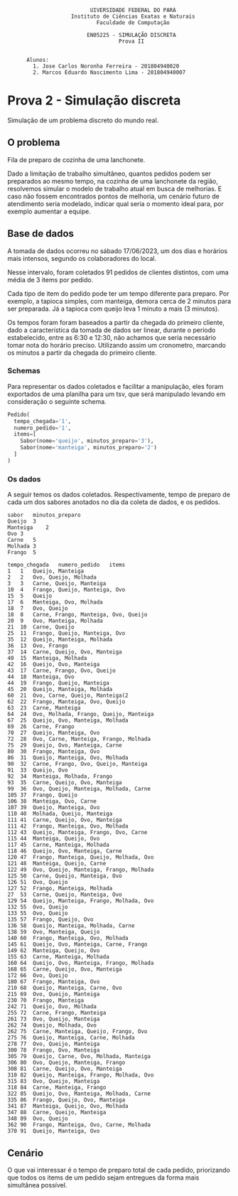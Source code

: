 ```
                          UIVERSIDADE FEDERAL DO PARÁ
                    Instituto de Ciências Exatas e Naturais
                            Faculdade de Computação

                         EN05225 - SIMULAÇÃO DISCRETA
                                   Prova II


      Alunos:
        1. Jose Carlos Noronha Ferreira - 201804940020
        2. Marcos Eduardo Nascimento Lima - 201804940007
```

# Prova 2 - Simulação discreta

Simulação de um problema discreto do mundo real.

## O problema

Fila de preparo de cozinha de uma lanchonete.

Dado a limitação de trabalho simultâneo, quantos pedidos podem ser preparados
ao mesmo tempo, na cozinha de uma lanchonete da região, resolvemos simular o
modelo de trabalho atual em busca de melhorias. E caso não fossem encontrados
pontos de melhoria, um cenário futuro de atendimento seria modelado, indicar
qual seria o momento ideal para, por exemplo aumentar a equipe.

## Base de dados

A tomada de dados ocorreu no sábado 17/06/2023, um dos dias e horários mais
intensos, segundo os colaboradores do local.

Nesse intervalo, foram coletados 91 pedidos de clientes distintos, com uma
média de 3 items por pedido.

Cada tipo de item do pedido pode ter um tempo diferente para preparo. Por
exemplo, a tapioca simples, com manteiga, demora cerca de 2 minutos para ser
preparada. Já a tapioca com queijo leva 1 minuto a mais (3 minutos).

Os tempos foram foram baseados a partir da chegada do primeiro cliente, dado a
característica da tomada de dados ser linear, durante o período estabelecido,
entre as 6:30 e 12:30, não achamos que seria necessário tomar nota do horário
preciso. Utilizando assim um cronometro, marcando os minutos a partir da
chegada do primeiro cliente.

### Schemas

Para representar os dados coletados e facilitar a manipulação, eles foram
exportados de uma planilha para um tsv, que será manipulado levando em
consideração o seguinte schema.

```python
Pedido(
  tempo_chegada='1',
  numero_pedido='1',
  items=[
    Sabor(nome='queijo', minutos_preparo='3'),
    Sabor(nome='manteiga', minutos_preparo='2')
  ]
)
```

### Os dados

A seguir temos os dados coletados. Respectivamente, tempo de preparo de cada um
dos sabores anotados no dia da coleta de dados, e os pedidos.

```tsv
sabor	minutos_preparo
Queijo	3
Manteiga	2
Ovo	3
Carne	5
Molhada	3
Frango	5
```

```tsv
tempo_chegada	numero_pedido	items
1	1	Queijo, Manteiga
2	2	Ovo, Queijo, Molhada
3	3	Carne, Queijo, Manteiga
10	4	Frango, Queijo, Manteiga, Ovo
15	5	Queijo
17	6	Manteiga, Ovo, Molhada
18	7	Ovo, Queijo
18	8	Carne, Frango, Manteiga, Ovo, Queijo
20	9	Ovo, Manteiga, Molhada
21	10	Carne, Queijo
25	11	Frango, Queijo, Manteiga, Ovo
35	12	Queijo, Manteiga, Molhada
36	13	Ovo, Frango
37	14	Carne, Queijo, Ovo, Manteiga
40	15	Manteiga, Molhada
42	16	Queijo, Ovo, Manteiga
43	17	Carne, Frango, Ovo, Queijo
44	18	Manteiga, Ovo
44	19	Frango, Queijo, Manteiga
45	20	Queijo, Manteiga, Molhada
60	21	Ovo, Carne, Queijo, Manteiga(2
62	22	Frango, Manteiga, Ovo, Queijo
63	23	Carne, Manteiga
64	24	Ovo, Molhada, Frango, Queijo, Manteiga
67	25	Queijo, Ovo, Manteiga, Molhada
69	26	Carne, Frango
70	27	Queijo, Manteiga, Ovo
72	28	Ovo, Carne, Manteiga, Frango, Molhada
75	29	Queijo, Ovo, Manteiga, Carne
80	30	Frango, Manteiga, Ovo
86	31	Queijo, Manteiga, Ovo, Molhada
90	32	Carne, Frango, Ovo, Queijo, Manteiga
91	33	Queijo, Ovo
92	34	Manteiga, Molhada, Frango
93	35	Carne, Queijo, Ovo, Manteiga
99	36	Ovo, Queijo, Manteiga, Molhada, Carne
105	37	Frango, Queijo
106	38	Manteiga, Ovo, Carne
107	39	Queijo, Manteiga, Ovo
110	40	Molhada, Queijo, Manteiga
111	41	Carne, Queijo, Ovo, Manteiga
111	42	Frango, Manteiga, Ovo, Molhada
112	43	Queijo, Manteiga, Frango, Ovo, Carne
115	44	Manteiga, Queijo, Ovo
117	45	Carne, Manteiga, Molhada
118	46	Queijo, Ovo, Manteiga, Carne
120	47	Frango, Manteiga, Queijo, Molhada, Ovo
121	48	Manteiga, Queijo, Carne
122	49	Ovo, Queijo, Manteiga, Frango, Molhada
125	50	Carne, Queijo, Manteiga, Ovo
126	51	Ovo, Queijo
127	52	Frango, Manteiga, Molhada
27	53	Carne, Queijo, Manteiga, Ovo
129	54	Queijo, Manteiga, Frango, Molhada, Ovo
132	55	Ovo, Queijo
133	55	Ovo, Queijo
135	57	Frango, Queijo, Ovo
136	58	Queijo, Manteiga, Molhada, Carne
138	59	Ovo, Manteiga, Queijo
140	60	Frango, Manteiga, Ovo, Molhada
145	61	Queijo, Ovo, Manteiga, Carne, Frango
149	62	Manteiga, Queijo, Ovo
155	63	Carne, Manteiga, Molhada
160	64	Queijo, Ovo, Manteiga, Frango, Molhada
168	65	Carne, Queijo, Ovo, Manteiga
172	66	Ovo, Queijo
180	67	Frango, Manteiga, Ovo
210	68	Queijo, Manteiga, Carne, Ovo
215	69	Ovo, Queijo, Manteiga
230	70	Frango, Manteiga
242	71	Queijo, Ovo, Molhada
255	72	Carne, Frango, Manteiga
261	73	Ovo, Queijo, Manteiga
262	74	Queijo, Molhada, Ovo
262	75	Carne, Manteiga, Queijo, Frango, Ovo
275	76	Queijo, Manteiga, Carne, Molhada
278	77	Ovo, Queijo, Manteiga
300	78	Frango, Ovo, Manteiga
305	79	Queijo, Carne, Ovo, Molhada, Manteiga
306	80	Ovo, Queijo, Manteiga, Frango
308	81	Carne, Queijo, Ovo, Manteiga
310	82	Queijo, Manteiga, Frango, Molhada, Ovo
315	83	Ovo, Queijo, Manteiga
318	84	Carne, Manteiga, Frango
322	85	Queijo, Ovo, Manteiga, Molhada, Carne
335	86	Frango, Queijo, Ovo, Manteiga
341	87	Manteiga, Queijo, Ovo, Molhada
347	88	Carne, Queijo, Manteiga
348	89	Ovo, Queijo
362	90	Frango, Manteiga, Ovo, Carne, Molhada
370	91	Queijo, Manteiga, Ovo
```

## Cenário

O que vai interessar é o tempo de preparo total de cada pedido, priorizando que
todos os items de um pedido sejam entregues da forma mais simultânea possível.
